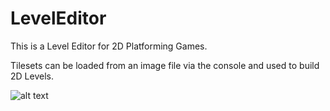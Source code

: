 # LevelEditor
 This is a Level Editor for 2D Platforming Games.
 
 Tilesets can be loaded from an image file via the console and used to build 2D Levels.
 
![alt text](https://i.imgur.com/Mg8x2LO.png)
